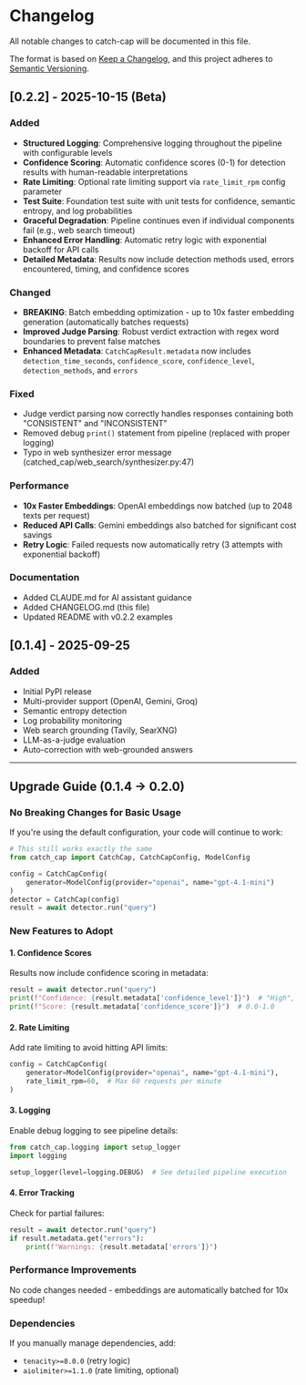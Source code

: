 # Changelog

All notable changes to catch-cap will be documented in this file.

The format is based on [Keep a Changelog](https://keepachangelog.com/en/1.0.0/),
and this project adheres to [Semantic Versioning](https://semver.org/spec/v2.0.0.html).

## [0.2.2] - 2025-10-15 (Beta)

### Added
- **Structured Logging**: Comprehensive logging throughout the pipeline with configurable levels
- **Confidence Scoring**: Automatic confidence scores (0-1) for detection results with human-readable interpretations
- **Rate Limiting**: Optional rate limiting support via `rate_limit_rpm` config parameter
- **Test Suite**: Foundation test suite with unit tests for confidence, semantic entropy, and log probabilities
- **Graceful Degradation**: Pipeline continues even if individual components fail (e.g., web search timeout)
- **Enhanced Error Handling**: Automatic retry logic with exponential backoff for API calls
- **Detailed Metadata**: Results now include detection methods used, errors encountered, timing, and confidence scores

### Changed
- **BREAKING**: Batch embedding optimization - up to 10x faster embedding generation (automatically batches requests)
- **Improved Judge Parsing**: Robust verdict extraction with regex word boundaries to prevent false matches
- **Enhanced Metadata**: `CatchCapResult.metadata` now includes `detection_time_seconds`, `confidence_score`, `confidence_level`, `detection_methods`, and `errors`

### Fixed
- Judge verdict parsing now correctly handles responses containing both "CONSISTENT" and "INCONSISTENT"
- Removed debug `print()` statement from pipeline (replaced with proper logging)
- Typo in web synthesizer error message (catched_cap/web_search/synthesizer.py:47)

### Performance
- **10x Faster Embeddings**: OpenAI embeddings now batched (up to 2048 texts per request)
- **Reduced API Calls**: Gemini embeddings also batched for significant cost savings
- **Retry Logic**: Failed requests now automatically retry (3 attempts with exponential backoff)

### Documentation
- Added CLAUDE.md for AI assistant guidance
- Added CHANGELOG.md (this file)
- Updated README with v0.2.2 examples

## [0.1.4] - 2025-09-25

### Added
- Initial PyPI release
- Multi-provider support (OpenAI, Gemini, Groq)
- Semantic entropy detection
- Log probability monitoring
- Web search grounding (Tavily, SearXNG)
- LLM-as-a-judge evaluation
- Auto-correction with web-grounded answers

---

## Upgrade Guide (0.1.4 → 0.2.0)

### No Breaking Changes for Basic Usage
If you're using the default configuration, your code will continue to work:

```python
# This still works exactly the same
from catch_cap import CatchCap, CatchCapConfig, ModelConfig

config = CatchCapConfig(
    generator=ModelConfig(provider="openai", name="gpt-4.1-mini")
)
detector = CatchCap(config)
result = await detector.run("query")
```

### New Features to Adopt

#### 1. Confidence Scores
Results now include confidence scoring in metadata:

```python
result = await detector.run("query")
print(f"Confidence: {result.metadata['confidence_level']}")  # "High", "Medium", etc.
print(f"Score: {result.metadata['confidence_score']}")  # 0.0-1.0
```

#### 2. Rate Limiting
Add rate limiting to avoid hitting API limits:

```python
config = CatchCapConfig(
    generator=ModelConfig(provider="openai", name="gpt-4.1-mini"),
    rate_limit_rpm=60,  # Max 60 requests per minute
)
```

#### 3. Logging
Enable debug logging to see pipeline details:

```python
from catch_cap.logging import setup_logger
import logging

setup_logger(level=logging.DEBUG)  # See detailed pipeline execution
```

#### 4. Error Tracking
Check for partial failures:

```python
result = await detector.run("query")
if result.metadata.get("errors"):
    print(f"Warnings: {result.metadata['errors']}")
```

### Performance Improvements
No code changes needed - embeddings are automatically batched for 10x speedup!

### Dependencies
If you manually manage dependencies, add:
- `tenacity>=8.0.0` (retry logic)
- `aiolimiter>=1.1.0` (rate limiting, optional)
